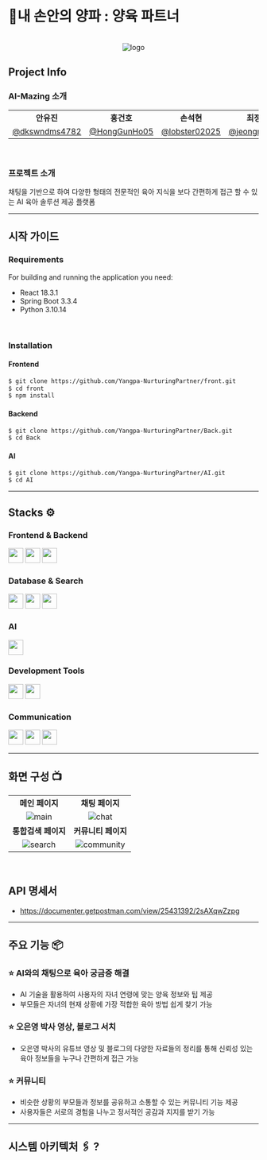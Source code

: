 # 🧅내 손안의 양파 : 양육 파트너
<br>

<div align="center">
    <img src="https://github.com/user-attachments/assets/edec5cfe-3c7a-45ea-8a84-13d0857216c4" alt="logo"/>
</div>


## Project Info

### AI-Mazing 소개

<table>
  <tr>
    <td align="center"><strong>안유진</strong></td>
    <td align="center"><strong>홍건호</strong></td>
    <td align="center"><strong>손석현</strong></td>
    <td align="center"><strong>최정민</strong></td>
    <td align="center"><strong>이승호</strong></td>
    <td align="center"><strong>장혜지</strong></td>
  </tr>
  <tr>
    <td align="center">
      <a href="https://github.com/dkswndms4782">@dkswndms4782</a>
    </td>
    <td align="center">
      <a href="https://github.com/HongGunHo05">@HongGunHo05</a>
    </td>
    <td align="center">
      <a href="https://github.com/lobster0202">@lobster02025</a>
    </td>
    <td align="center">
      <a href="https://github.com/jeongmin521">@jeongmin521</a>
    </td>
    <td align="center">
      <a href="https://github.com/gengen89">@gengen89</a>
    </td>
    <td align="center">
      <a href="https://github.com/jangheyji">@jangheyji</a>
    </td>
  </tr>
</table>
<br>


### 프로젝트 소개
채팅을 기반으로 하여 다양한 형태의 전문적인 육아 지식을 보다 간편하게 접근 할 수 있는 AI 육아 솔루션 제공 플랫폼 <br>


<hr> 


## 시작 가이드
### Requirements 
For building and running the application you need:
- React 18.3.1
- Spring Boot 3.3.4
- Python 3.10.14

<br>

### Installation
#### Frontend
```bash
$ git clone https://github.com/Yangpa-NurturingPartner/front.git
$ cd front
$ npm install
```


#### Backend
```bash
$ git clone https://github.com/Yangpa-NurturingPartner/Back.git
$ cd Back
```


#### AI
```bash
$ git clone https://github.com/Yangpa-NurturingPartner/AI.git
$ cd AI
```


<hr>
  

## Stacks ⚙
### Frontend & Backend
<div>
  <img src="https://img.shields.io/badge/Spring_Boot-6DB33F?style=flat&logo=springboot&logoColor=white" height="30">
  <img src="https://img.shields.io/badge/React-61DAFB?style=flat&logo=react&logoColor=white" height="30">
  <img src="https://img.shields.io/badge/FastAPI-009688?style=flat&logo=fastapi&logoColor=white" height="30">
</div>

### Database & Search
<div>
  <img src="https://img.shields.io/badge/PostgreSQL-336791?style=flat&logo=postgresql&logoColor=white" height="30">
  <img src="https://img.shields.io/badge/AWS%20OpenSearch-232F3E?style=flat&logo=amazon-aws&logoColor=white" height="30">
  <img src="https://img.shields.io/badge/DataGrip-000000?style=flat&logo=datagrip&logoColor=white" height="30">
</div>

### AI
<div>
  <img src="https://img.shields.io/badge/OpenAI-412991?style=flat&logo=openai&logoColor=white" height="30">
</div>

### Development Tools
<div>
  <img src="https://img.shields.io/badge/IntelliJ%20IDEA-000000?style=flat&logo=intellij-idea&logoColor=white" height="30">
  <img src="https://img.shields.io/badge/Visual_Studio_Code-007ACC?style=flat&logo=visual-studio-code&logoColor=white" height="30">
</div>

### Communication
<div>
  <img src="https://img.shields.io/badge/GitHub-181717?style=flat&logo=github&logoColor=white" height="30">
  <img src="https://img.shields.io/badge/Slack-4A154B?style=flat&logo=slack&logoColor=white" height="30">
  <img src="https://img.shields.io/badge/Notion-000000?style=flat&logo=notion&logoColor=white" height="30">
</div>




<hr>


## 화면 구성 📺
<table>
    <tr>
        <td align="center"><strong>메인 페이지</strong></td>
        <td align="center"><strong>채팅 페이지</strong></td>
    </tr>
    <tr>
        <td align="center"><img src="https://github.com/user-attachments/assets/37b20a15-c4e4-4791-9346-6fb6492682ef" alt="main"/></td>
        <td align="center"><img src="https://github.com/user-attachments/assets/824278ad-85e9-4f8b-9de6-e4290d89c72d" alt="chat"></td>
    </tr>
    <tr>
        <td align="center"><strong>통합검색 페이지</strong></td>
        <td align="center"><strong>커뮤니티 페이지</strong></td>
    </tr>
    <tr>
        <td align="center"><img src="https://github.com/user-attachments/assets/5788b70c-67be-4496-96e9-58556d54baf5" alt="search"></td>
        <td align="center"><img src="https://github.com/user-attachments/assets/581543cc-f825-43b9-bcce-1aafb40aa0e8" alt="community"></td>
    </tr>
</table>

<br>

## API 명세서
- https://documenter.getpostman.com/view/25431392/2sAXqwZzpg

<hr>


## 주요 기능 📦
### ⭐ AI와의 채팅으로 육아 궁금증 해결
- AI 기술을 활용하여 사용자의 자녀 연령에 맞는 양육 정보와 팁 제공
- 부모들은 자녀의 현재 상황에 가장 적합한 육아 방법 쉽게 찾기 가능

### ⭐ 오은영 박사 영상, 블로그 서치
- 오은영 박사의 유튜브 영상 및 블로그의 다양한 자료들의 정리를 통해
  신뢰성 있는 육아 정보들을 누구나 간편하게 접근 가능

### ⭐ 커뮤니티
- 비슷한 상황의 부모들과 정보를 공유하고 소통할 수 있는 커뮤니티 기능 제공
- 사용자들은 서로의 경험을 나누고 정서적인 공감과 지지를 받기 가능


<hr>


## 시스템 아키텍처 🖇 ?




























